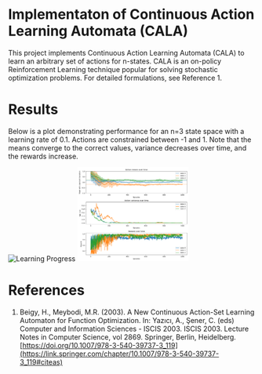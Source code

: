 # Implementaton of Continuous Action Learning Automata (CALA)

This project implements Continuous Action Learning Automata (CALA) to learn
an arbitrary set of actions for n-states. CALA is an on-policy Reinforcement 
Learning technique popular for solving stochastic optimization problems. 
For detailed formulations, see Reference 1.

# Results

Below is a plot demonstrating performance for an n=3 state space with a learning rate of 0.1. 
Actions are constrained between -1 and 1.
Note that the means converge to the correct values, variance decreases over time, and the rewards increase.

<img src="results/animation_2.gif" alt="Learning Progress" width=45%>
<img src="results/results_2.png" alt="Results of n=3 State Space" width=45%>

# References

1. Beigy, H., Meybodi, M.R. (2003). A New Continuous Action-Set Learning Automaton for Function Optimization. In: Yazıcı, A., Şener, C. (eds) Computer and Information Sciences - ISCIS 2003. ISCIS 2003. Lecture Notes in Computer Science, vol 2869. Springer, Berlin, Heidelberg. [https://doi.org/10.1007/978-3-540-39737-3_119](https://link.springer.com/chapter/10.1007/978-3-540-39737-3_119#citeas)
